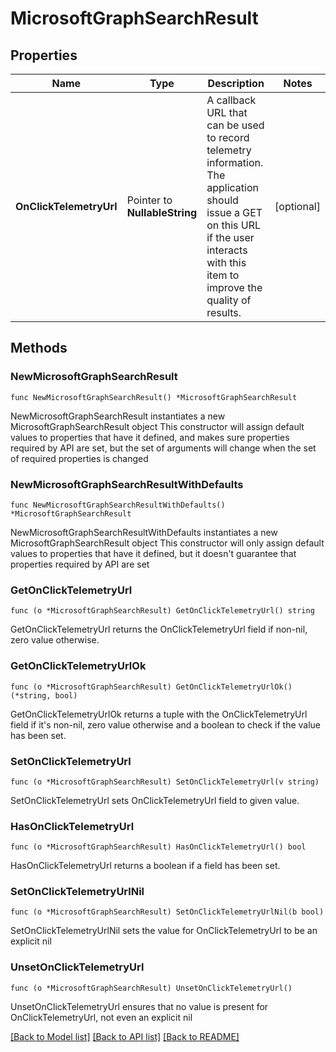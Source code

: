 # MicrosoftGraphSearchResult

## Properties

Name | Type | Description | Notes
------------ | ------------- | ------------- | -------------
**OnClickTelemetryUrl** | Pointer to **NullableString** | A callback URL that can be used to record telemetry information. The application should issue a GET on this URL if the user interacts with this item to improve the quality of results. | [optional] 

## Methods

### NewMicrosoftGraphSearchResult

`func NewMicrosoftGraphSearchResult() *MicrosoftGraphSearchResult`

NewMicrosoftGraphSearchResult instantiates a new MicrosoftGraphSearchResult object
This constructor will assign default values to properties that have it defined,
and makes sure properties required by API are set, but the set of arguments
will change when the set of required properties is changed

### NewMicrosoftGraphSearchResultWithDefaults

`func NewMicrosoftGraphSearchResultWithDefaults() *MicrosoftGraphSearchResult`

NewMicrosoftGraphSearchResultWithDefaults instantiates a new MicrosoftGraphSearchResult object
This constructor will only assign default values to properties that have it defined,
but it doesn't guarantee that properties required by API are set

### GetOnClickTelemetryUrl

`func (o *MicrosoftGraphSearchResult) GetOnClickTelemetryUrl() string`

GetOnClickTelemetryUrl returns the OnClickTelemetryUrl field if non-nil, zero value otherwise.

### GetOnClickTelemetryUrlOk

`func (o *MicrosoftGraphSearchResult) GetOnClickTelemetryUrlOk() (*string, bool)`

GetOnClickTelemetryUrlOk returns a tuple with the OnClickTelemetryUrl field if it's non-nil, zero value otherwise
and a boolean to check if the value has been set.

### SetOnClickTelemetryUrl

`func (o *MicrosoftGraphSearchResult) SetOnClickTelemetryUrl(v string)`

SetOnClickTelemetryUrl sets OnClickTelemetryUrl field to given value.

### HasOnClickTelemetryUrl

`func (o *MicrosoftGraphSearchResult) HasOnClickTelemetryUrl() bool`

HasOnClickTelemetryUrl returns a boolean if a field has been set.

### SetOnClickTelemetryUrlNil

`func (o *MicrosoftGraphSearchResult) SetOnClickTelemetryUrlNil(b bool)`

 SetOnClickTelemetryUrlNil sets the value for OnClickTelemetryUrl to be an explicit nil

### UnsetOnClickTelemetryUrl
`func (o *MicrosoftGraphSearchResult) UnsetOnClickTelemetryUrl()`

UnsetOnClickTelemetryUrl ensures that no value is present for OnClickTelemetryUrl, not even an explicit nil

[[Back to Model list]](../README.md#documentation-for-models) [[Back to API list]](../README.md#documentation-for-api-endpoints) [[Back to README]](../README.md)


